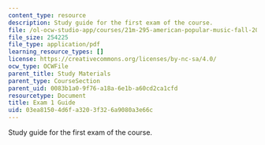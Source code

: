 ```yaml
---
content_type: resource
description: Study guide for the first exam of the course.
file: /ol-ocw-studio-app/courses/21m-295-american-popular-music-fall-2014/03ea81504d6fa3203f326a9080a3e66c_MIT21M_295F14_Exam1_Guide.pdf
file_size: 254225
file_type: application/pdf
learning_resource_types: []
license: https://creativecommons.org/licenses/by-nc-sa/4.0/
ocw_type: OCWFile
parent_title: Study Materials
parent_type: CourseSection
parent_uid: 0083b1a0-9f76-a18a-6e1b-a60cd2ca1cfd
resourcetype: Document
title: Exam 1 Guide
uid: 03ea8150-4d6f-a320-3f32-6a9080a3e66c
---
```

Study guide for the first exam of the course.